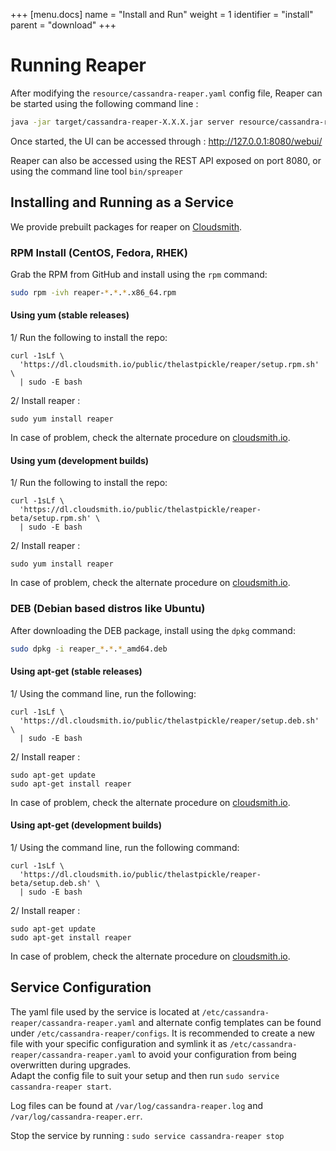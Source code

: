 +++
[menu.docs]
name = "Install and Run"
weight = 1
identifier = "install"
parent = "download"
+++



# Running Reaper

After modifying the `resource/cassandra-reaper.yaml` config file, Reaper can be started using the following command line :

```bash
java -jar target/cassandra-reaper-X.X.X.jar server resource/cassandra-reaper.yaml
```

Once started, the UI can be accessed through : http://127.0.0.1:8080/webui/

Reaper can also be accessed using the REST API exposed on port 8080, or using the command line tool `bin/spreaper`


## Installing and Running as a Service

We provide prebuilt packages for reaper on [Cloudsmith](https://cloudsmith.io/~thelastpickle/repos/).


### RPM Install (CentOS, Fedora, RHEK)

Grab the RPM from GitHub and install using the `rpm` command:

```bash
sudo rpm -ivh reaper-*.*.*.x86_64.rpm
```

#### Using yum (stable releases)

1/ Run the following to install the repo:
```
curl -1sLf \
  'https://dl.cloudsmith.io/public/thelastpickle/reaper/setup.rpm.sh' \
  | sudo -E bash
```

2/ Install reaper : 

```
sudo yum install reaper
```

In case of problem, check the alternate procedure on [cloudsmith.io](https://cloudsmith.io/~thelastpickle/repos/reaper/setup/#formats-rpm).

#### Using yum (development builds)

1/ Run the following to install the repo:
```
curl -1sLf \
  'https://dl.cloudsmith.io/public/thelastpickle/reaper-beta/setup.rpm.sh' \
  | sudo -E bash
```

2/ Install reaper : 

```
sudo yum install reaper
```

In case of problem, check the alternate procedure on [cloudsmith.io](https://cloudsmith.io/~thelastpickle/repos/reaper-beta/setup/#formats-rpm).

### DEB (Debian based distros like Ubuntu)

After downloading the DEB package, install using the `dpkg` command: 

```bash
sudo dpkg -i reaper_*.*.*_amd64.deb
```

#### Using apt-get (stable releases)

1/ Using the command line, run the following:
```
curl -1sLf \
  'https://dl.cloudsmith.io/public/thelastpickle/reaper/setup.deb.sh' \
  | sudo -E bash
```

2/ Install reaper :

```
sudo apt-get update
sudo apt-get install reaper
```

In case of problem, check the alternate procedure on [cloudsmith.io](https://cloudsmith.io/~thelastpickle/repos/reaper/setup/#formats-deb).

#### Using apt-get (development builds)

1/ Using the command line, run the following command:
```
curl -1sLf \
  'https://dl.cloudsmith.io/public/thelastpickle/reaper-beta/setup.deb.sh' \
  | sudo -E bash
```

2/ Install reaper :

```
sudo apt-get update
sudo apt-get install reaper
```

In case of problem, check the alternate procedure on [cloudsmith.io](https://cloudsmith.io/~thelastpickle/repos/reaper-beta/setup/#formats-deb).

## Service Configuration

The yaml file used by the service is located at `/etc/cassandra-reaper/cassandra-reaper.yaml` and alternate config templates can be found under `/etc/cassandra-reaper/configs`.
It is recommended to create a new file with your specific configuration and symlink it as `/etc/cassandra-reaper/cassandra-reaper.yaml` to avoid your configuration from being overwritten during upgrades.  
Adapt the config file to suit your setup and then run `sudo service cassandra-reaper start`.  
  
Log files can be found at `/var/log/cassandra-reaper.log` and `/var/log/cassandra-reaper.err`.  

Stop the service by running : `sudo service cassandra-reaper stop`  



